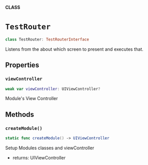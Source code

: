 **CLASS**

# `TestRouter`

```swift
class TestRouter: TestRouterInterface
```

Listens from the about which screen to present and executes that.

## Properties
### `viewController`

```swift
weak var viewController: UIViewController?
```

Module's View Controller

## Methods
### `createModule()`

```swift
static func createModule() -> UIViewController
```

Setup Modules classes and viewController
- returns: UIViewController

